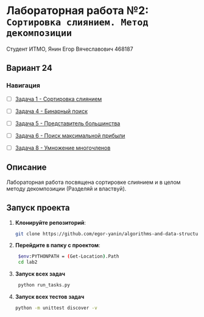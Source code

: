 # Лабораторная работа №2: `Сортировка слиянием. Метод декомпозиции`

Студент ИТМО,  Янин Егор Вячеславович  468187

## Вариант 24
### Навигация

- [ ] [Задача 1 - Сортировка слиянием](https://github.com/egor-yanin/algorithms-and-data-structures/tree/main/lab2/task1)
- [ ] [Задача 4 - Бинарный поиск](https://github.com/egor-yanin/algorithms-and-data-structures/tree/main/lab3/task4)
- [ ] [Задача 5 - Представитель большинства](https://github.com/egor-yanin/algorithms-and-data-structures/tree/main/lab3/task5)
- [ ] [Задача 6 - Поиск максимальной прибыли](https://github.com/egor-yanin/algorithms-and-data-structures/tree/main/lab3/task6)
- [ ] [Задача 8 - Умножение многочленов](https://github.com/egor-yanin/algorithms-and-data-structures/tree/main/lab3/task8)


## Описание
Лабораторная работа посвящена сортировке слиянием и в целом методу декомпозиции (Разделяй и властвуй).

## Запуск проекта
1. **Клонируйте репозиторий**:
   ```bash
   git clone https://github.com/egor-yanin/algorithms-and-data-structures.git
   ```
2. **Перейдите в папку с проектом**:
   ```bash
    $env:PYTHONPATH = (Get-Location).Path
    cd lab2
   ```
3. **Запуск всех задач**
   ```bash
    python run_tasks.py
   ```

4. **Запуск всех  тестов задач**
   ```bash
   python -m unittest discover -v
   ```